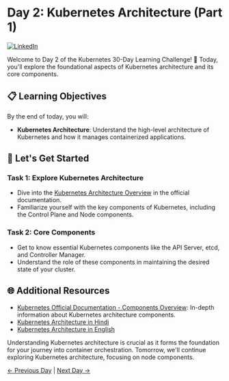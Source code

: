 # Day 2: Kubernetes Architecture (Part 1)
[![LinkedIn](https://img.shields.io/badge/Connect%20with%20me%20on-LinkedIn-blue.svg)](https://www.linkedin.com/in/samsor-rahman18/)


Welcome to Day 2 of the Kubernetes 30-Day Learning Challenge! 🚀 Today, you'll explore the foundational aspects of Kubernetes architecture and its core components.

## 📋 Learning Objectives

By the end of today, you will:
- **Kubernetes Architecture**: Understand the high-level architecture of Kubernetes and how it manages containerized applications.

## 🚀 Let's Get Started

### Task 1: Explore Kubernetes Architecture
- Dive into the [Kubernetes Architecture Overview](https://kubernetes.io/docs/concepts/overview/components/) in the official documentation.
- Familiarize yourself with the key components of Kubernetes, including the Control Plane and Node components.

### Task 2: Core Components
- Get to know essential Kubernetes components like the API Server, etcd, and Controller Manager.
- Understand the role of these components in maintaining the desired state of your cluster.


## 🌐 Additional Resources

- [Kubernetes Official Documentation - Components Overview](https://kubernetes.io/docs/concepts/overview/components/): In-depth information about Kubernetes architecture components.
- [Kubernetes Architecture in Hindi](https://youtu.be/C69My8d-Hww?si=rKqCknvgZ5W-oiPg)
- [Kubernetes Architecture in English](https://youtu.be/gywke3XiNC0?si=PHXPsM_C_0uHVYUp)

Understanding Kubernetes architecture is crucial as it forms the foundation for your journey into container orchestration. Tomorrow, we'll continue exploring Kubernetes architecture, focusing on node components.

[← Previous Day](../Day01/README.md) | [Next Day →](../Day03/README.md)
